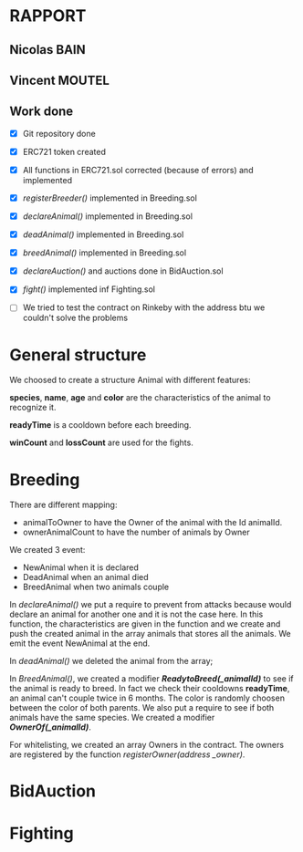 # **RAPPORT**

## Nicolas BAIN
## Vincent MOUTEL 

## Work done
- [X] Git repository done 
- [X] ERC721 token created 
- [X] All functions in ERC721.sol corrected (because of errors) and implemented 
- [X] *registerBreeder()* implemented in Breeding.sol 
- [X] *declareAnimal()* implemented in Breeding.sol 
- [X] *deadAnimal()* implemented in Breeding.sol 
- [X] *breedAnimal()* implemented in Breeding.sol 

- [X] *declareAuction()* and auctions done in BidAuction.sol 

- [X] *fight()* implemented inf Fighting.sol 

- [ ] We tried to test the contract on Rinkeby with the address btu we couldn't solve the problems 

# General structure 

We choosed to create a structure Animal with different features: 

**species**, **name**, **age** and **color** are the characteristics of the animal to recognize it.

**readyTime** is a cooldown before each breeding.

**winCount** and **lossCount** are used for the fights.

# Breeding

There are different mapping:
- animalToOwner to have the Owner of the animal with the Id animalId.
- ownerAnimalCount to have the number of animals by Owner 

We created 3 event: 
- NewAnimal when it is declared
- DeadAnimal when an animal died 
- BreedAnimal when two animals couple

In *declareAnimal()* we put a require to prevent from attacks because would declare an animal for another one and it is not the case here. In this function, the characteristics are given in the function and we create and push the created animal in the array animals that stores all the animals. We emit the event NewAnimal at the end.

In *deadAnimal()* we deleted the animal from the array;

In *BreedAnimal()*, we created a modifier ***ReadytoBreed(_animalId)*** to see if the animal is ready to breed. In fact we check their cooldowns **readyTime**, an animal can't couple twice in 6 months. The color is randomly choosen between the color of both parents. We also put a require to see if both animals have the same species. We created a modifier ***OwnerOf(_animalId)***.

For whitelisting, we created an array Owners in the contract. The owners are registered by the function *registerOwner(address _owner)*. 

# BidAuction 



# Fighting  



